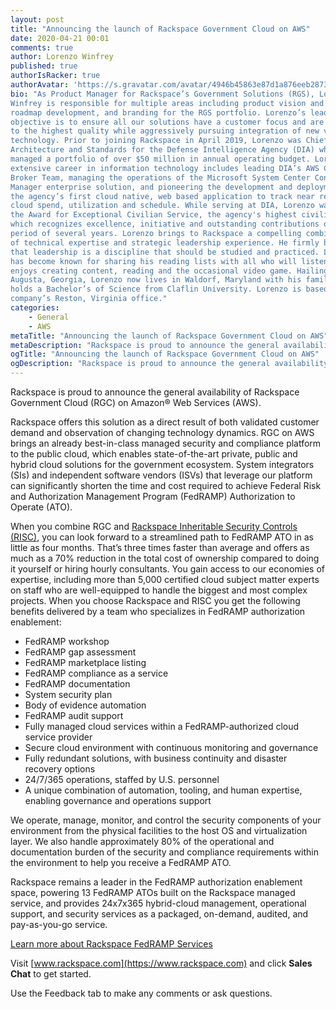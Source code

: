 ```yaml
---
layout: post
title: "Announcing the launch of Rackspace Government Cloud on AWS"
date: 2020-04-21 00:01
comments: true
author: Lorenzo Winfrey
published: true
authorIsRacker: true
authorAvatar: 'https://s.gravatar.com/avatar/4946b45863e87d1a876eeb2873af2593'
bio: "As Product Manager for Rackspace’s Government Solutions (RGS), Lorenzo D.
Winfrey is responsible for multiple areas including product vision and strategy,
roadmap development, and branding for the RGS portfolio. Lorenzo’s leadership
objective is to ensure all our solutions have a customer focus and are built
to the highest quality while aggressively pursuing integration of new value added
technology. Prior to joining Rackspace in April 2019, Lorenzo was Chief of
Architecture and Standards for the Defense Intelligence Agency (DIA) where he
managed a portfolio of over $50 million in annual operating budget. Lorenzo’s
extensive career in information technology includes leading DIA’s AWS Cloud
Broker Team, managing the operations of the Microsoft System Center Configuration
Manager enterprise solution, and pioneering the development and deployment of
the agency’s first cloud native, web based application to track near real time
cloud spend, utilization and schedule. While serving at DIA, Lorenzo was awarded
the Award for Exceptional Civilian Service, the agency's highest civilian award,
which recognizes excellence, initiative and outstanding contributions over a
period of several years. Lorenzo brings to Rackspace a compelling combination
of technical expertise and strategic leadership experience. He firmly believes
that leadership is a discipline that should be studied and practiced. Lorenzo
has become known for sharing his reading lists with all who will listen. He
enjoys creating content, reading and the occasional video game. Hailing from
Augusta, Georgia, Lorenzo now lives in Waldorf, Maryland with his family. He
holds a Bachelor’s of Science from Claflin University. Lorenzo is based in the
company’s Reston, Virginia office."
categories:
    - General
    - AWS
metaTitle: "Announcing the launch of Rackspace Government Cloud on AWS"
metaDescription: "Rackspace is proud to announce the general availability of Rackspace Government Cloud (RGC) on Amazon&reg; Web Services (AWS)."
ogTitle: "Announcing the launch of Rackspace Government Cloud on AWS"
ogDescription: "Rackspace is proud to announce the general availability of Rackspace Government Cloud (RGC) on Amazon&reg; Web Services (AWS)."
---
```


Rackspace is proud to announce the general availability of Rackspace Government
Cloud (RGC) on Amazon&reg; Web Services (AWS).

<!-- more -->

Rackspace offers this solution as a direct result of both validated customer
demand and observation of changing technology dynamics. RGC on AWS brings an
already best-in-class managed security and compliance platform to the public
cloud, which enables state-of-the-art private, public and hybrid cloud solutions
for the government ecosystem. System integrators (SIs) and independent software
vendors (ISVs) that leverage our platform can significantly shorten the time and
cost required to achieve Federal Risk and Authorization Management Program (FedRAMP)
Authorization to Operate (ATO).

When you combine RGC and
[Rackspace Inheritable Security Controls (RISC)]( https://www.rackspace.com/en-us/newsroom/rackspace-and-telos-team-up-to-accelerate-the-fedramp-journey),
you can look forward to a streamlined path to FedRAMP ATO in as little as four
months. That’s three times faster than average and offers as much as a 70%
reduction in the total cost of ownership compared to doing it yourself or hiring
hourly consultants. You gain access to our economies of expertise, including
more than 5,000 certified cloud subject matter experts on staff who are
well-equipped to handle the biggest and most complex projects. When you choose
Rackspace and RISC you get the following benefits delivered by a team who
specializes in FedRAMP authorization enablement:

-	FedRAMP workshop
-	FedRAMP gap assessment
-	FedRAMP marketplace listing
-	FedRAMP compliance as a service
-	FedRAMP documentation
-	System security plan
-	Body of evidence automation
-	FedRAMP audit support
-	Fully managed cloud services within a FedRAMP-authorized cloud service provider
-	Secure cloud environment with continuous monitoring and governance
-	Fully redundant solutions, with business continuity and disaster recovery options
-	24/7/365 operations, staffed by U.S. personnel
-	A unique combination of automation, tooling, and human expertise, enabling governance and operations support

We operate, manage, monitor, and control the security components of your
environment from the physical facilities to the host OS and virtualization layer.
We also handle approximately 80% of the operational and documentation burden of
the security and compliance requirements within the environment to help you
receive a FedRAMP ATO.

Rackspace remains a leader in the FedRAMP authorization enablement space,
powering 13 FedRAMP ATOs built on the Rackspace managed service, and provides
24x7x365 hybrid-cloud management, operational support, and security services as
a packaged, on-demand, audited, and pay-as-you-go service.

<a class="cta teal" id="cta" href="https://www.rackspace.com/fedramp">Learn more about Rackspace FedRAMP Services</a>

Visit [www.rackspace.com](https://www.rackspace.com) and click **Sales Chat**
to get started.

Use the Feedback tab to make any comments or ask questions.
